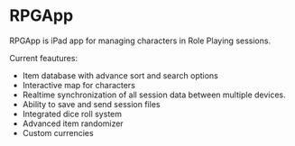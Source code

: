 # RPGApp 

RPGApp is iPad app for managing characters in Role Playing sessions.

Current feautures:

- Item database with advance sort and search options
- Interactive map for characters
- Realtime synchronization of all session data between multiple devices.
- Ability to save and send session files 
- Integrated dice roll system
- Advanced item randomizer
- Custom currencies 


